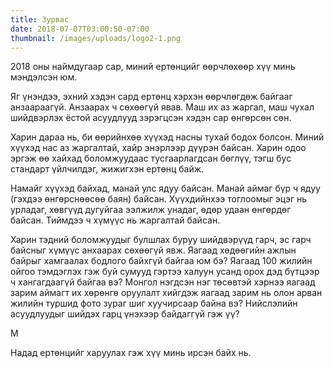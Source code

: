 ```yaml
---
title: Зурвас
date: 2018-07-07T03:00:50-07:00
thumbnail: /images/uploads/logo2-1.png
---
```

2018 оны наймдугаар сар, миний ертөнцийг өөрчлөхөөр хүү минь мэндэлсэн юм. 

Яг үнэндээ, эхний хэдэн сард ертөнц хэрхэн өөрчлөгдөж байгааг анзаараагүй. Анзаарах ч сөхөөгүй явав. Маш их аз жаргал, маш чухал шийдвэрлэх ёстой асуудлууд зэрэгцсэн хэдэн сар өнгөрсөн сөн. 

Харин дараа нь, би өөрийнхөө хүүхэд насны тухай бодох болсон. Миний хүүхэд нас аз жаргалтай, хайр энэрлээр дүүрэн байсан. Харин одоо эргэж өө хайхад боломжуудаас тусгаарлагдсан бөглүү, тэгш бус стандарт үйлчилдэг, жижигхэн ертөнц байж.

Намайг хүүхэд байхад, манай улс ядуу байсан. Манай аймаг бүр ч ядуу (гэхдээ өнгөрснөөсөө баян) байсан. Хүүхдийнхээ тоглоомыг эцэг нь урладаг, хөвгүүд дугуйгаа ээлжилж унадаг, өдөр  удаан өнгөрдөг байсан. Тиймдээ ч хүмүүс нь жаргалтай байсан. 

Харин тэдний боломжуудыг булшлах буруу шийдвэрүүд гарч, эс гарч байсныг хүмүүс анхаарах сөхөөгүй явж. Яагаад хөдөөгийн ажлын байрыг хамгаалах бодлого байхгүй байгаа юм бэ? Яагаад 100 жилийн ойгоо тэмдэглэх гэж буй сумууд гэртээ халуун усанд орох дэд бүтцээр ч хангагдаагүй байгаа вэ? Монгол нэгдсэн нэг төсөвтэй хэрнээ яагаад зарим аймагт их хөрөнгө оруулалт хийгдэж яагаад зарим нь олон арван жилийн туршид фото зураг шиг хуучирсаар байна вэ? Нийслэлийн асуудлуудыг шийдэх гарц үнэхээр байдаггүй гэж үү?

М

Надад ертөнцийг харуулах гэж хүү минь ирсэн байх нь.